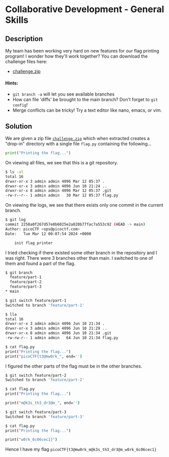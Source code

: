 # Collaborative Development - General Skills

## Description

My team has been working very hard on new features for our flag printing program! I wonder how they'll work together? You can download the challenge files here:

- [challenge.zip](./challenge.zip)

#### Hints:

- `git branch -a` will let you see available branches
- How can file 'diffs' be brought to the main branch? Don't forget to `git config`!
- Merge conflicts can be tricky! Try a text editor like nano, emacs, or vim.

## Solution

We are given a zip file [`challenge.zip`](./challenge.zip) which when extracted creates a "drop-in" directory with a single file `flag.py` containing the following...

```python
print("Printing the flag...")
```

On viewing all files, we see that this is a git repository.

```bash
$ ls -al
total 16
drwxr-xr-x 3 admin admin 4096 Mar 12 05:37 .
drwxr-xr-x 3 admin admin 4096 Jun 10 21:24 ..
drwxr-xr-x 8 admin admin 4096 Mar 12 05:37 .git
-rw-r--r-- 1 admin admin   30 Mar 12 05:37 flag.py
```

On viewing the logs, we see that there exists only one commit in the current branch.

```bash
$ git log           
commit 2258a0f267d57e8b6025e2a020b77fac7a553c92 (HEAD -> main)
Author: picoCTF <ops@picoctf.com>
Date:   Tue Mar 12 00:07:54 2024 +0000

    init flag printer
```

I tried checking if there existed some other branch in the repository and I was right. There were 3 branches other than main. I switched to one of them and found a part of the flag.

```bash
$ git branch
  feature/part-1
  feature/part-2
  feature/part-3
* main

$ git switch feature/part-1 
Switched to branch 'feature/part-1'

$ lla
total 16
drwxr-xr-x 3 admin admin 4096 Jun 10 21:34 .
drwxr-xr-x 3 admin admin 4096 Jun 10 21:29 ..
drwxr-xr-x 8 admin admin 4096 Jun 10 21:34 .git
-rw-rw-r-- 1 admin admin   64 Jun 10 21:34 flag.py

$ cat flag.py
print("Printing the flag...")
print("picoCTF{t3@mw0rk_", end='')
```

I figured the other parts of the flag must be in the other branches.

```bash
$ git switch feature/part-2 
Switched to branch 'feature/part-2'

$ cat flag.py
print("Printing the flag...")

print("m@k3s_th3_dr3@m_", end='')    

$ git switch feature/part-3
Switched to branch 'feature/part-3'

$ cat flag.py              
print("Printing the flag...")

print("w0rk_6c06cec1}")
```

Hence I have my flag `picoCTF{t3@mw0rk_m@k3s_th3_dr3@m_w0rk_6c06cec1}`
